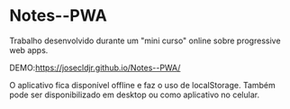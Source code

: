 # Notes--PWA

Trabalho desenvolvido durante um "mini curso" online sobre progressive web apps.

DEMO:https://josecldjr.github.io/Notes--PWA/

O aplicativo fica disponível offline e faz o uso de localStorage. 
Também pode ser disponibilizado em desktop ou como aplicativo no celular.

